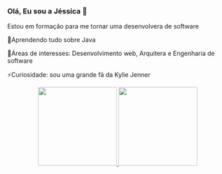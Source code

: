 ### Olá, Eu sou a Jéssica 👋
 
 Estou em formação para me tornar uma desenvolvera de software

🌱Aprendendo tudo sobre Java

💬Áreas de interesses: Desenvolvimento web, Arquitera e Engenharia de software

⚡️Curiosidade: sou uma grande fã da Kylie Jenner

<div align="center">
  <a href="https://github.com/Jessource">
  <img height="180em" src="https://github-readme-stats.vercel.app/api?username=Jessource&show_icons=true&theme=dracula&include_all_commits=true&count_private=true"/>
  <img height="180em" src="https://github-readme-stats.vercel.app/api/top-langs/?username=Jessource&layout=compact&langs_count=7&theme=dracula"/>
</div>
<!--
**Jessource/Jessource** is a ✨ _special_ ✨ repository because its `README.md` (this file) appears on your GitHub profile.

Here are some ideas to get you started:

- 🔭 I’m currently working on ...
- 🌱 I’m currently learning ...
- 👯 I’m looking to collaborate on ...
- 🤔 I’m looking for help with ...
- 💬 Ask me about ...
- 📫 How to reach me: ...
- 😄 Pronouns: ...
- ⚡ Fun fact: ...
-->
